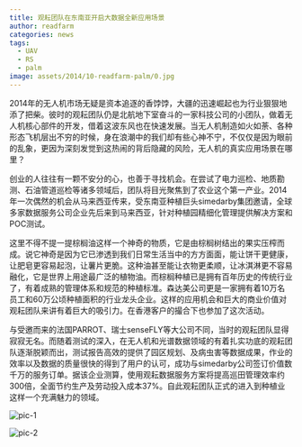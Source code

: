 ```yaml
---
title: 观耘团队在东南亚开启大数据全新应用场景
author: readfarm
categories: news
tags:
  - UAV
  - RS 
  - palm
image: assets/2014/10-readfarm-palm/0.jpg
---
```


2014年的无人机市场无疑是资本追逐的香饽饽，大疆的迅速崛起也为行业狠狠地添了把柴。彼时的观耘团队仍是北航地下室奋斗的一家科技公司的小团队，做着无人机核心部件的开发，借着这波东风也在快速发展。当无人机制造如火如荼、各种形态飞机层出不穷的时候，身在浪潮中的我们却有些心神不宁，不仅仅是因为眼前的乱象，更因为深刻发觉到这热闹的背后隐藏的风险，无人机的真实应用场景在哪里？

创业的人往往有一颗不安分的心，也善于寻找机会。在尝试了电力巡检、地质勘测、石油管道巡检等诸多领域后，团队将目光聚焦到了农业这个第一产业。2014年一次偶然的机会从马来西亚传来，受东南亚种植巨头simedarby集团邀请，全球多家数据服务公司企业先后来到马来西亚，针对种植园精细化管理提供解决方案和POC测试。

这里不得不提一提棕榈油这样一个神奇的物质，它是由棕榈树结出的果实压榨而成。说它神奇是因为它已渗透到我们日常生活当中的方方面面，能让饼干更健康，让肥皂更容易起泡，让薯片更脆。这种油甚至能让衣物更柔顺，让冰淇淋更不容易融化，它是世界上用途最广泛的植物油。而棕榈种植已是拥有百年历史的传统行业了，有着成熟的管理体系和规范的种植标准。森达美公司更是一家拥有着10万名员工和60万公顷种植面积的行业龙头企业。这样的应用机会和巨大的商业价值对观耘团队来讲有着巨大的吸引力。在香港客户的撮合下也参加了这次活动。

与受邀而来的法国PARROT、瑞士senseFLY等大公司不同，当时的观耘团队显得寂寂无名。而随着测试的深入，在无人机和光谱数据领域的有着扎实功底的观耘团队逐渐脱颖而出，测试报告高效的提供了园区规划、及病虫害等数据成果，作业的效率以及数据的质量很快的得到了用户的认可，成功与simedarby公司签订价值数千万的服务订单。据该企业测算，使用观耘数据服务方案将提高巡田管理效率约300倍，全面节约生产及劳动投入成本37%。自此观耘团队正式的进入到种植业这样一个充满魅力的领域。

![pic-1](/assets/2014/10-readfarm-palm/1.jpg)

![pic-2](/assets/2014/10-readfarm-palm/2.jpg)
